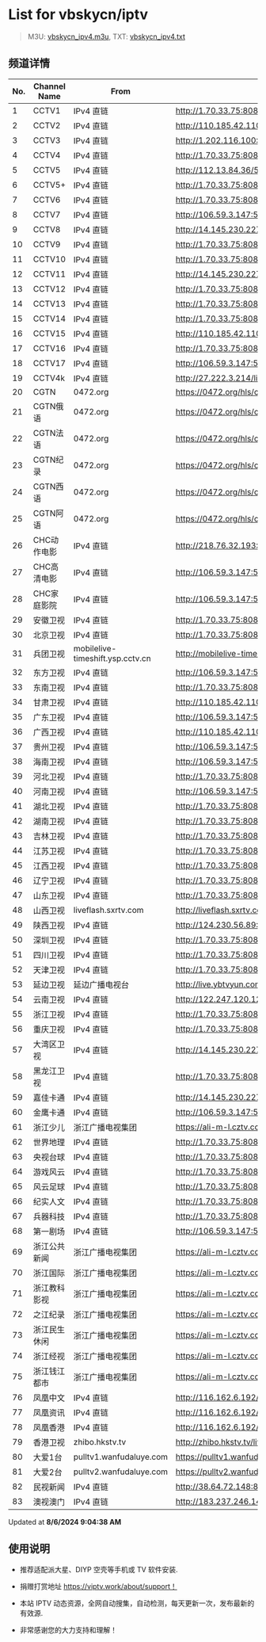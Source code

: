 # List for **vbskycn/iptv**

> M3U: [vbskycn_ipv4.m3u](./vbskycn_ipv4.m3u ), TXT: [vbskycn_ipv4.txt](./txt/vbskycn_ipv4.txt )

## 频道详情

| No. | Channel Name | From | Source |
| --- | ------------ | ---- | ------ |
| 1 | CCTV1 | IPv4 直链 | <http://1.70.33.75:8085/udp/239.1.1.7:8007> |
| 2 | CCTV2 | IPv4 直链 | <http://110.185.42.110:8688/udp/239.93.1.23:6000> |
| 3 | CCTV3 | IPv4 直链 | <http://1.202.116.100:87/udp/225.1.8.88:8000> |
| 4 | CCTV4 | IPv4 直链 | <http://1.70.33.75:8085/udp/239.1.1.10:8010> |
| 5 | CCTV5 | IPv4 直链 | <http://112.13.84.36/5gtvtbv52.live.bestvcdn.com.cn/live/program/live/cctv5hd8m/8000000/mnf.m3u8> |
| 6 | CCTV5+ | IPv4 直链 | <http://1.70.33.75:8085/udp/239.1.1.12:8012> |
| 7 | CCTV6 | IPv4 直链 | <http://1.70.33.75:8085/udp/239.1.1.13:8013> |
| 8 | CCTV7 | IPv4 直链 | <http://106.59.3.147:55555/udp/239.200.200.105:8104> |
| 9 | CCTV8 | IPv4 直链 | <http://14.145.230.227:8888/udp/239.77.0.172:5146> |
| 10 | CCTV9 | IPv4 直链 | <http://1.70.33.75:8085/udp/239.1.1.16:8016> |
| 11 | CCTV10 | IPv4 直链 | <http://1.70.33.75:8085/udp/239.1.1.17:8017> |
| 12 | CCTV11 | IPv4 直链 | <http://14.145.230.227:8888/udp/239.77.1.238:5146> |
| 13 | CCTV12 | IPv4 直链 | <http://1.70.33.75:8085/udp/239.1.1.19:8019> |
| 14 | CCTV13 | IPv4 直链 | <http://1.70.33.75:8085/udp/239.1.1.20:8020> |
| 15 | CCTV14 | IPv4 直链 | <http://1.70.33.75:8085/udp/239.1.1.21:8021> |
| 16 | CCTV15 | IPv4 直链 | <http://110.185.42.110:8688/udp/239.93.0.103:5140> |
| 17 | CCTV16 | IPv4 直链 | <http://1.70.33.75:8085/udp/239.1.1.122:8122> |
| 18 | CCTV17 | IPv4 直链 | <http://106.59.3.147:55555/udp/239.200.201.128:8504> |
| 19 | CCTV4k | IPv4 直链 | <http://27.222.3.214/liveali-tp4k.cctv.cn/live/4K10M.stream/playlist.m3u8> |
| 20 | CGTN | 0472.org | <https://0472.org/hls/cgtn.m3u8> |
| 21 | CGTN俄语 | 0472.org | <https://0472.org/hls/cgtne.m3u8> |
| 22 | CGTN法语 | 0472.org | <https://0472.org/hls/cgtnf.m3u8> |
| 23 | CGTN纪录 | 0472.org | <https://0472.org/hls/cgtnd.m3u8> |
| 24 | CGTN西语 | 0472.org | <https://0472.org/hls/cgtnx.m3u8> |
| 25 | CGTN阿语 | 0472.org | <https://0472.org/hls/cgtna.m3u8> |
| 26 | CHC动作电影 | IPv4 直链 | <http://218.76.32.193:9901/tsfile/live/1020_1.m3u8> |
| 27 | CHC高清电影 | IPv4 直链 | <http://106.59.3.147:55555/udp/239.200.201.34:8148> |
| 28 | CHC家庭影院 | IPv4 直链 | <http://106.59.3.147:55555/udp/239.200.201.30:8140> |
| 29 | 安徽卫视 | IPv4 直链 | <http://1.70.33.75:8085/udp/239.1.1.44:8044> |
| 30 | 北京卫视 | IPv4 直链 | <http://1.70.33.75:8085/udp/239.1.1.41:8041> |
| 31 | 兵团卫视 | mobilelive-timeshift.ysp.cctv.cn | <http://mobilelive-timeshift.ysp.cctv.cn/timeshift/ysp/2022606701/timeshift.m3u8?delay=0&cdn=5202> |
| 32 | 东方卫视 | IPv4 直链 | <http://106.59.3.147:55555/udp/239.200.200.8:8032> |
| 33 | 东南卫视 | IPv4 直链 | <http://1.70.33.75:8085/udp/239.1.1.33:8033> |
| 34 | 甘肃卫视 | IPv4 直链 | <http://110.185.42.110:8688/udp/239.93.0.81:5140> |
| 35 | 广东卫视 | IPv4 直链 | <http://106.59.3.147:55555/udp/239.200.201.35:8768> |
| 36 | 广西卫视 | IPv4 直链 | <http://110.185.42.110:8688/udp/239.93.42.46:5140> |
| 37 | 贵州卫视 | IPv4 直链 | <http://106.59.3.147:55555/udp/239.200.201.119:8788> |
| 38 | 海南卫视 | IPv4 直链 | <http://106.59.3.147:55555/udp/239.200.201.159:8408> |
| 39 | 河北卫视 | IPv4 直链 | <http://1.70.33.75:8085/udp/239.1.1.48:8048> |
| 40 | 河南卫视 | IPv4 直链 | <http://106.59.3.147:55555/udp/239.200.201.158:8412> |
| 41 | 湖北卫视 | IPv4 直链 | <http://1.70.33.75:8085/udp/239.1.1.32:8032> |
| 42 | 湖南卫视 | IPv4 直链 | <http://1.70.33.75:8085/udp/239.1.1.28:8028> |
| 43 | 吉林卫视 | IPv4 直链 | <http://1.70.33.75:8085/udp/239.1.1.30:8030> |
| 44 | 江苏卫视 | IPv4 直链 | <http://1.70.33.75:8085/udp/239.1.1.35:8035> |
| 45 | 江西卫视 | IPv4 直链 | <http://1.70.33.75:8085/udp/239.1.1.52:8052> |
| 46 | 辽宁卫视 | IPv4 直链 | <http://1.70.33.75:8085/udp/239.1.1.42:8042> |
| 47 | 山东卫视 | IPv4 直链 | <http://1.70.33.75:8085/udp/239.1.1.47:8047> |
| 48 | 山西卫视 | liveflash.sxrtv.com | <http://liveflash.sxrtv.com/live/sxwshd.m3u8?sub_m3u8=true&edge_slice=true> |
| 49 | 陕西卫视 | IPv4 直链 | <http://124.230.56.89:55555/udp/239.76.254.76:9000> |
| 50 | 深圳卫视 | IPv4 直链 | <http://1.70.33.75:8085/udp/239.1.1.39:8039> |
| 51 | 四川卫视 | IPv4 直链 | <http://1.70.33.75:8085/udp/239.1.1.29:8029> |
| 52 | 天津卫视 | IPv4 直链 | <http://1.70.33.75:8085/udp/239.1.1.46:8046> |
| 53 | 延边卫视 | 延边广播电视台 | <http://live.ybtvyun.com/video/s10006-44f040627ca1/index.m3u8> |
| 54 | 云南卫视 | IPv4 直链 | <http://122.247.120.120:9999/udp/233.50.200.115:5140> |
| 55 | 浙江卫视 | IPv4 直链 | <http://1.70.33.75:8085/udp/239.1.1.38:8038> |
| 56 | 重庆卫视 | IPv4 直链 | <http://1.70.33.75:8085/udp/239.1.1.36:8036> |
| 57 | 大湾区卫视 | IPv4 直链 | <http://14.145.230.227:8888/udp/239.77.0.215:5146> |
| 58 | 黑龙江卫视 | IPv4 直链 | <http://1.70.33.75:8085/udp/239.1.1.37:8037> |
| 59 | 嘉佳卡通 | IPv4 直链 | <http://14.145.230.227:8888/udp/239.77.0.179:5146> |
| 60 | 金鹰卡通 | IPv4 直链 | <http://106.59.3.147:55555/udp/239.200.200.65:8328> |
| 61 | 浙江少儿 | 浙江广播电视集团 | <https://ali-m-l.cztv.com/channels/lantian/channel008/1080p.m3u8> |
| 62 | 世界地理 | IPv4 直链 | <http://1.70.33.75:8085/udp/239.1.1.99:8099> |
| 63 | 央视台球 | IPv4 直链 | <http://1.70.33.75:8085/udp/239.1.1.100:8100> |
| 64 | 游戏风云 | IPv4 直链 | <http://1.70.33.75:8085/udp/239.1.1.83:8083> |
| 65 | 风云足球 | IPv4 直链 | <http://1.70.33.75:8085/udp/239.1.1.101:8101> |
| 66 | 纪实人文 | IPv4 直链 | <http://1.70.33.75:8085/udp/239.1.1.45:8045> |
| 67 | 兵器科技 | IPv4 直链 | <http://1.70.33.75:8085/udp/239.1.1.97:8097> |
| 68 | 第一剧场 | IPv4 直链 | <http://106.59.3.147:55555/udp/239.200.200.82:8004> |
| 69 | 浙江公共新闻 | 浙江广播电视集团 | <https://ali-m-l.cztv.com/channels/lantian/channel007/1080p.m3u8> |
| 70 | 浙江国际 | 浙江广播电视集团 | <https://ali-m-l.cztv.com/channels/lantian/channel010/1080p.m3u8> |
| 71 | 浙江教科影视 | 浙江广播电视集团 | <https://ali-m-l.cztv.com/channels/lantian/channel004/1080p.m3u8> |
| 72 | 之江纪录 | 浙江广播电视集团 | <https://ali-m-l.cztv.com/channels/lantian/channel012/1080p.m3u8> |
| 73 | 浙江民生休闲 | 浙江广播电视集团 | <https://ali-m-l.cztv.com/channels/lantian/channel006/1080p.m3u8> |
| 74 | 浙江经视 | 浙江广播电视集团 | <https://ali-m-l.cztv.com/channels/lantian/channel003/1080p.m3u8> |
| 75 | 浙江钱江都市 | 浙江广播电视集团 | <https://ali-m-l.cztv.com/channels/lantian/channel002/1080p.m3u8> |
| 76 | 凤凰中文 | IPv4 直链 | <http://116.162.6.192/1.v.smtcdns.net/qctv.fengshows.cn/live/0701pcc72.m3u8> |
| 77 | 凤凰资讯 | IPv4 直链 | <http://116.162.6.192/1.v.smtcdns.net/qctv.fengshows.cn/live/0701pin72.m3u8> |
| 78 | 凤凰香港 | IPv4 直链 | <http://116.162.6.192/1.v.smtcdns.net/qctv.fengshows.cn/live/0701phk72.m3u8> |
| 79 | 香港卫视 | zhibo.hkstv.tv | <http://zhibo.hkstv.tv/livestream/mutfysrq/playlist.m3u8> |
| 80 | 大爱1台 | pulltv1.wanfudaluye.com | <https://pulltv1.wanfudaluye.com/live/tv1.m3u8> |
| 81 | 大爱2台 | pulltv2.wanfudaluye.com | <https://pulltv2.wanfudaluye.com/live/tv2.m3u8> |
| 82 | 民视新闻 | IPv4 直链 | <http://38.64.72.148:80/hls/modn/list/4012/chunklist1.m3u8> |
| 83 | 澳视澳门 | IPv4 直链 | <http://183.237.246.14:9931/tsfile/live/1039_1.m3u8> |

Updated at **8/6/2024 9:04:38 AM**

## 使用说明

- 推荐适配派大星、DIYP 空壳等手机或 TV 软件安装.

- 捐赠打赏地址 <https://viptv.work/about/support！>

- 本站 IPTV 动态资源，全网自动搜集，自动检测，每天更新一次，发布最新的有效源.

- 非常感谢您的大力支持和理解！
